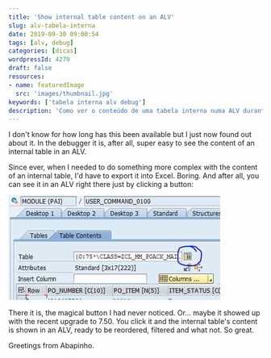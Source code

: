 ```yaml
---
title: 'Show internal table content on an ALV'
slug: alv-tabela-interna
date: 2019-09-30 09:00:54
tags: [alv, debug]
categories: [dicas]
wordpressId: 4279
draft: false
resources:
- name: featuredImage
  src: 'images/thumbnail.jpg'
keywords: ['tabela interna alv debug']
description: 'Como ver o conteúdo de uma tabela interna numa ALV durante o debug para poder filtrar, ordenar e manipular o seu conteúdo de forma mais práctica.'
---
```

I don't know for how long has this been available but I just now found out about it. In the debugger it is, after all, super easy to see the content of an internal table in an ALV.

<!--more-->

Since ever, when I needed to do something more complex with the content of an internal table, I'd have to export it into Excel. Boring. And after all, you can see it in an ALV right there just by clicking a button:

[![image][1]][1]

There it is, the magical button I had never noticed. Or... maybe it showed up with the recent upgrade to 7.50. You click it and the internal table's content is shown in an ALV, ready to be reordered, filtered and what not. So great.

Greetings from Abapinho.

   [1]: images/debug_table_alv.jpg
